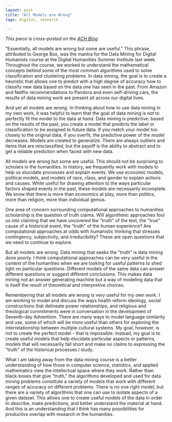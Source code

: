 ```yaml
---
layout: post
title: "All Models are Wrong"
tags: digital, research

---
```


_This piece is cross-posted on the [ACH Blog](http://ach.org/2014/06/26/all-models-are-wrong-lessons-from-dhsi/)_

"Essentially, all models are wrong but some are useful." This phrase, attributed to George Box, was the mantra for the Data Mining for Digital Humanists course at the Digital Humanities Summer Institute last week. Throughout the course, we worked to understand the mathematical concepts behind some of the most common algorithms used to solve classification and clustering problems. In data mining, the goal is to create a heuristic that allows one to predict with a high degree of accuracy how to classify new data based on the data one has seen in the past. From Amazon and Netflix recommendations to Pandora and even self-driving cars, the results of data mining work are present all across our digital lives.

And yet all models are wrong. In thinking about how to use data mining in my own work, it was helpful to learn that the goal of data mining is not to perfectly fit the model to the data at hand. Data mining is predictive: based on the results of the past, you create a model that predicts the label or classification to be assigned to future data. If you match your model too closely to the original data, if you overfit, the predictive power of the model decreases. Models are created to generalize. There are always outliers and items that are misclassified, but the payoff is the ability to abstract and to get a reliable prediction when faced with new data.

All models are wrong but some are useful. This should not be surprising to scholars in the humanities. In history, we frequently work with models to help us elucidate processes and explain events. We use economic models, political models, and models of race, class, and gender to explain actions and causes. While useful for drawing attention to the ways particular factors shaped events in the past, these models are necessarily incomplete. We know that there is more than economics at play, more than politics, more than religion, more than individual genius.

One area of concern surrounding computational approaches to humanities scholarship is the question of truth claims. Will algorithmic approaches fool us into claiming that we have uncovered the "truth" of the text, the "true" cause of a historical event, the "truth" of the human experience? Are computational approaches at odds with humanistic thinking that stresses contingency, subjectivity, and irreducibility? These are open questions that we need to continue to explore.

But all models are wrong. Data mining that seeks the "truth" is data mining done poorly. I think computational approaches can be very useful in the context of the humanities when we are looking for useful patterns to shed light on particular questions. Different models of the same data can answer different questions or suggest different conclusions. This makes data mining not an answer generating machine but a way of modeling data that is itself the result of theoretical and interpretive choices.

Remembering that all models are wrong is very useful for my own work. I am working to model and discuss the ways health reform ideology, social constructions that delineate power relationships, and religious and theological commitments were in conversation in the development of Seventh-day Adventism. There are many ways to model language similarity and use, some of which will be more useful than others for exploring the interrelationship between multiple cultural systems. My goal, however, is not to create the perfect model - that is impossible. Instead, my goal is to create useful models that help elucidate particular aspects or patterns, models that will necessarily fall short and make no claims to expressing the "truth" of the historical processes I study.

What I am taking away from the data mining course is a better understanding of how those in computer science, statistics, and applied mathematics view the intellectual space where they work. Rather than black-boxes that give "truth," the algorithms developed and used for data mining problems constitute a variety of models that work with different ranges of accuracy on different problems. There is no one right model, but there are a variety of algorithms that one can use to isolate aspects of a given dataset. This allows one to create useful models of the data in order to describe, make predictions, and better understand the material at hand. And this is an understanding that I think has many possibilities for productive overlap with research in the humanities.

